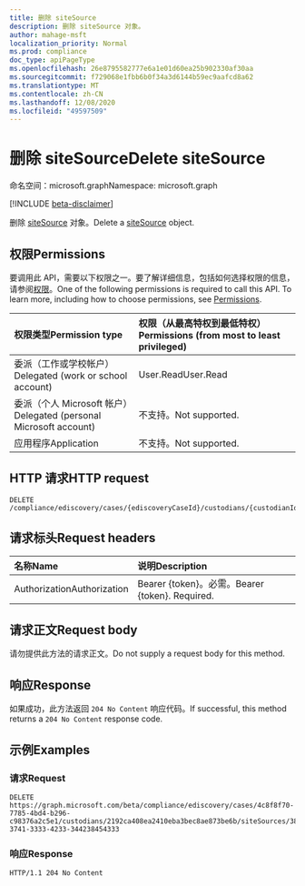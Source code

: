 ```yaml
---
title: 删除 siteSource
description: 删除 siteSource 对象。
author: mahage-msft
localization_priority: Normal
ms.prod: compliance
doc_type: apiPageType
ms.openlocfilehash: 26e8795582777e6a1e01d60ea25b902330af30aa
ms.sourcegitcommit: f729068e1fbb6b0f34a3d6144b59ec9aafcd8a62
ms.translationtype: MT
ms.contentlocale: zh-CN
ms.lasthandoff: 12/08/2020
ms.locfileid: "49597509"
---
```

# <a name="delete-sitesource"></a><span data-ttu-id="fe30b-103">删除 siteSource</span><span class="sxs-lookup"><span data-stu-id="fe30b-103">Delete siteSource</span></span>

<span data-ttu-id="fe30b-104">命名空间：microsoft.graph</span><span class="sxs-lookup"><span data-stu-id="fe30b-104">Namespace: microsoft.graph</span></span>

[!INCLUDE [beta-disclaimer](../../includes/beta-disclaimer.md)]

<span data-ttu-id="fe30b-105">删除 [siteSource](../resources/sitesource.md) 对象。</span><span class="sxs-lookup"><span data-stu-id="fe30b-105">Delete a [siteSource](../resources/sitesource.md) object.</span></span>

## <a name="permissions"></a><span data-ttu-id="fe30b-106">权限</span><span class="sxs-lookup"><span data-stu-id="fe30b-106">Permissions</span></span>

<span data-ttu-id="fe30b-p101">要调用此 API，需要以下权限之一。要了解详细信息，包括如何选择权限的信息，请参阅[权限](/graph/permissions-reference)。</span><span class="sxs-lookup"><span data-stu-id="fe30b-p101">One of the following permissions is required to call this API. To learn more, including how to choose permissions, see [Permissions](/graph/permissions-reference).</span></span>

|<span data-ttu-id="fe30b-109">权限类型</span><span class="sxs-lookup"><span data-stu-id="fe30b-109">Permission type</span></span>|<span data-ttu-id="fe30b-110">权限（从最高特权到最低特权）</span><span class="sxs-lookup"><span data-stu-id="fe30b-110">Permissions (from most to least privileged)</span></span>|
|:---|:---|
|<span data-ttu-id="fe30b-111">委派（工作或学校帐户）</span><span class="sxs-lookup"><span data-stu-id="fe30b-111">Delegated (work or school account)</span></span>|<span data-ttu-id="fe30b-112">User.Read</span><span class="sxs-lookup"><span data-stu-id="fe30b-112">User.Read</span></span>|
|<span data-ttu-id="fe30b-113">委派（个人 Microsoft 帐户）</span><span class="sxs-lookup"><span data-stu-id="fe30b-113">Delegated (personal Microsoft account)</span></span>|<span data-ttu-id="fe30b-114">不支持。</span><span class="sxs-lookup"><span data-stu-id="fe30b-114">Not supported.</span></span>|
|<span data-ttu-id="fe30b-115">应用程序</span><span class="sxs-lookup"><span data-stu-id="fe30b-115">Application</span></span>|<span data-ttu-id="fe30b-116">不支持。</span><span class="sxs-lookup"><span data-stu-id="fe30b-116">Not supported.</span></span>|

## <a name="http-request"></a><span data-ttu-id="fe30b-117">HTTP 请求</span><span class="sxs-lookup"><span data-stu-id="fe30b-117">HTTP request</span></span>

<!-- {
  "blockType": "ignored"
}
-->

``` http
DELETE /compliance/ediscovery/cases/{ediscoveryCaseId}/custodians/{custodianId}/siteSources/{siteSourceId}
```

## <a name="request-headers"></a><span data-ttu-id="fe30b-118">请求标头</span><span class="sxs-lookup"><span data-stu-id="fe30b-118">Request headers</span></span>

|<span data-ttu-id="fe30b-119">名称</span><span class="sxs-lookup"><span data-stu-id="fe30b-119">Name</span></span>|<span data-ttu-id="fe30b-120">说明</span><span class="sxs-lookup"><span data-stu-id="fe30b-120">Description</span></span>|
|:---|:---|
|<span data-ttu-id="fe30b-121">Authorization</span><span class="sxs-lookup"><span data-stu-id="fe30b-121">Authorization</span></span>|<span data-ttu-id="fe30b-p102">Bearer {token}。必需。</span><span class="sxs-lookup"><span data-stu-id="fe30b-p102">Bearer {token}. Required.</span></span>|

## <a name="request-body"></a><span data-ttu-id="fe30b-124">请求正文</span><span class="sxs-lookup"><span data-stu-id="fe30b-124">Request body</span></span>

<span data-ttu-id="fe30b-125">请勿提供此方法的请求正文。</span><span class="sxs-lookup"><span data-stu-id="fe30b-125">Do not supply a request body for this method.</span></span>

## <a name="response"></a><span data-ttu-id="fe30b-126">响应</span><span class="sxs-lookup"><span data-stu-id="fe30b-126">Response</span></span>

<span data-ttu-id="fe30b-127">如果成功，此方法返回 `204 No Content` 响应代码。</span><span class="sxs-lookup"><span data-stu-id="fe30b-127">If successful, this method returns a `204 No Content` response code.</span></span>

## <a name="examples"></a><span data-ttu-id="fe30b-128">示例</span><span class="sxs-lookup"><span data-stu-id="fe30b-128">Examples</span></span>

### <a name="request"></a><span data-ttu-id="fe30b-129">请求</span><span class="sxs-lookup"><span data-stu-id="fe30b-129">Request</span></span>

<!-- {
  "blockType": "request",
  "name": "delete_sitesource"
}
-->

``` http
DELETE https://graph.microsoft.com/beta/compliance/ediscovery/cases/4c8f8f70-7785-4bd4-b296-c98376a2c5e1/custodians/2192ca408ea2410eba3bec8ae873be6b/siteSources/38304445-3741-3333-4233-344238454333
```

### <a name="response"></a><span data-ttu-id="fe30b-130">响应</span><span class="sxs-lookup"><span data-stu-id="fe30b-130">Response</span></span>

<!-- {
  "blockType": "response",
  "truncated": true
}
-->

``` http
HTTP/1.1 204 No Content
```
